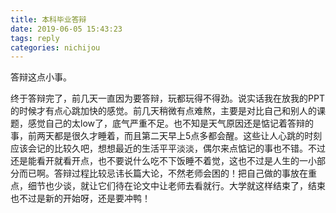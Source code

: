 ```yaml
---
title: 本科毕业答辩
date: 2019-06-05 15:43:23
tags: reply
categories: nichijou
---
```


答辩这点小事。
<!-- more -->
终于答辩完了，前几天一直因为要答辩，玩都玩得不得劲。说实话我在放我的PPT的时候才有点心跳加快的感觉。前几天稍微有点难熬，主要是对比自己和别人的课题，感觉自己的太low了，底气严重不足。也不知是天气原因还是惦记着答辩的事，前两天都是很久才睡着，而且第二天早上5点多都会醒。这些让人心跳的时刻应该会记的比较久吧，想想最近的生活平平淡淡，偶尔来点惦记的事也不错。不过还是能看开就看开点，也不要说什么吃不下饭睡不着觉，这也不过是人生的一小部分而已啊。答辩过程比较忌讳长篇大论，不然老师会困的！把自己做的事放在重点，细节也少谈，就让它们待在论文中让老师去看就行。大学就这样结束了，结束也不过是新的开始呀，还是要冲鸭！
